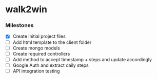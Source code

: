 # walk2win

### Milestones

- [x] Create initial project files
- [ ] Add html template to the client folder
- [ ] Create mongo models 
- [ ] Create required controllers 
- [ ] Add method to accept timestamp + steps and update accordingly 
- [ ] Google Auth and extract daily steps 
- [ ] API integration testing
